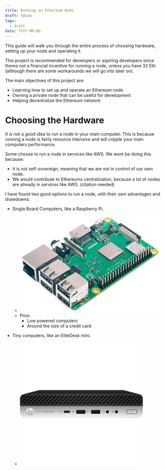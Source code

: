 ```yaml
---
title: Running an Ethereum Node
draft: false
tags:
  - draft
date: YYYY-MM-DD
---
```

This guide will walk you through the entire process of choosing hardware, setting up your node and operating it.

This project is recommended for developers or aspiring developers since theres not a financial incentive for running a node, unless you have 32 Eth (although there are some workarounds we will go into later on).

The main objectives of this project are:

- Learning how to set up and operate an Ethereum node
- Owning a private node that can be useful for development
- Helping decentralize the Ethereum network

# Choosing the Hardware

It is not a good idea to run a node in your main computer. This is because running a node is fairly resource intensive and will cripple your main computers performance.

Some choose to run a node in services like AWS. We wont be doing this because:
- It is not self-sovereign, meaning that we are not in control of our own node.
- We would contribute to Ethereums centralization, because a lot of nodes are already in services like AWS. (citation needed)

I have found two good options to run a node, with their own advantages and drawdowns:
- Single Board Computers, like a Raspberry Pi.
	- ![raspbery-pi](raspberry-pi.png)
	- Pros:
		- Low powered computers
		- Around the size of a credit card


- Tiny computers, like an EliteDesk mini.
	- ![elitedesk-mini](elitedesk-mini.png)

